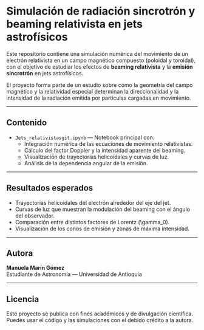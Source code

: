 # Simulación de radiación sincrotrón y beaming relativista en jets astrofísicos

Este repositorio contiene una simulación numérica del movimiento de un electrón relativista en un campo magnético compuesto (poloidal y toroidal), con el objetivo de estudiar los efectos de **beaming relativista** y la **emisión sincrotrón** en jets astrofísicos.

El proyecto forma parte de un estudio sobre cómo la geometría del campo magnético y la relatividad especial determinan la direccionalidad y la intensidad de la radiación emitida por partículas cargadas en movimiento.

---

## Contenido

- `Jets_relativistasgit.ipynb` — Notebook principal con:
  - Integración numérica de las ecuaciones de movimiento relativistas.
  - Cálculo del factor Doppler y la intensidad aparente del beaming.
  - Visualización de trayectorias helicoidales y curvas de luz.
  - Análisis de la dependencia angular de la emisión.
    
---

## Resultados esperados

- Trayectorias helicoidales del electrón alrededor del eje del jet.  
- Curvas de luz que muestran la modulación del beaming con el ángulo del observador.  
- Comparación entre distintos factores de Lorentz \(\gamma_0\).  
- Visualización de los conos de emisión y zonas de máxima intensidad.

---

## Autora

**Manuela Marín Gómez**  
Estudiante de Astronomía — Universidad de Antioquia  

---

## Licencia

Este proyecto se publica con fines académicos y de divulgación científica.  
Puedes usar el código y las simulaciones con el debido crédito a la autora.

